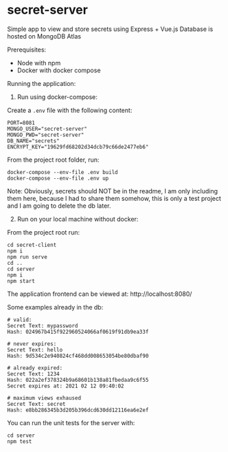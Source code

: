 # secret-server

Simple app to view and store secrets using Express + Vue.js
Database is hosted on MongoDB Atlas

Prerequisites:

* Node with npm
* Docker with docker compose

Running the application:

1. Run using docker-compose:

Create a `.env` file with the following content:

```
PORT=8081
MONGO_USER="secret-server"
MONGO_PWD="secret-server"
DB_NAME="secrets"
ENCRYPT_KEY="19629fd68202d34dcb79c66de2477eb6"
```

From the project root folder, run:

```
docker-compose --env-file .env build
docker-compose --env-file .env up
```

Note: Obviously, secrets should NOT be in the readme, I am only including them here, because I had to share them somehow, this is only a test project and I am going to delete the db later.

2. Run on your local machine without docker:

From the project root run:

```
cd secret-client
npm i
npm run serve
cd ..
cd server
npm i
npm start
```

The application frontend can be viewed at: http://localhost:8080/

Some examples already in the db:

```
# valid:
Secret Text: mypassword
Hash: 024967b415f922960524066af0619f91db9ea33f

# never expires:
Secret Text: hello
Hash: 9d534c2e940824cf468dd008653054be80dbaf90

# already expired:
Secret Text: 1234
Hash: 022a2ef378324b9a68601b138a81fbedaa9c6f55
Secret expires at: 2021 02 12 09:40:02

# maximum views exhaused
Secret Text: secret
Hash: e8bb286345b3d205b396dcd630dd12116ea6e2ef
```

You can run the unit tests for the server with:
```
cd server
npm test
```




